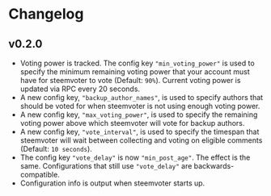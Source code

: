 # Changelog

## v0.2.0

* Voting power is tracked. The config key `"min_voting_power"` is used to specify
    the minimum remaining voting power that your account must have for
    steemvoter to vote (Default: `90%`). Current voting power is updated via RPC every 20 seconds.
* A new config key, `"backup_author_names"`, is used to specify authors that
    should be voted for when steemvoter is not using enough voting power.
* A new config key, `"max_voting_power"`, is used to specify the remaining voting power
    above which steemvoter will vote for backup authors.
* A new config key, `"vote_interval"`, is used to specify the timespan that
    steemvoter will wait between collecting and voting on eligible comments (Default: `10 seconds`).
* The config key `"vote_delay"` is now `"min_post_age"`. The effect is the same.
    Configurations that still use `"vote_delay"` are backwards-compatible.
* Configuration info is output when steemvoter starts up.
